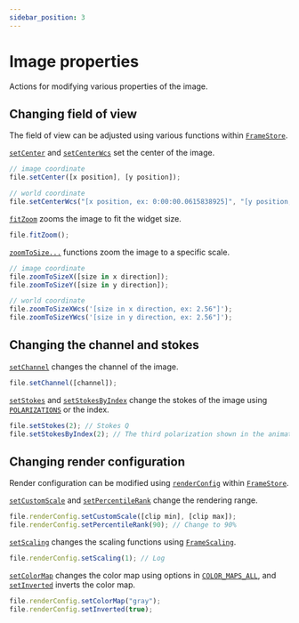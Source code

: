 ```yaml
---
sidebar_position: 3
---
```


# Image properties

Actions for modifying various properties of the image.

## Changing field of view

The field of view can be adjusted using various functions within [`FrameStore`](/api/.-stores/class/FrameStore).

[`setCenter`](/api/.-stores/class/FrameStore/#setCenter) and [`setCenterWcs`](/api/.-stores/class/FrameStore/#setCenterWcs) set the center of the image.

```javascript
// image coordinate
file.setCenter([x position], [y position]);

// world coordinate
file.setCenterWcs("[x position, ex: 0:00:00.0615838925]", "[y position, ex: 29:59:59.1999990820]");
```

[`fitZoom`](/api/.-stores/class/FrameStore/#fitZoom) zooms the image to fit the widget size.

```javascript
file.fitZoom();
```

[`zoomToSize...`](/api/.-stores/class/FrameStore/#zoomToSizeX) functions zoom the image to a specific scale.

```javascript
// image coordinate
file.zoomToSizeX([size in x direction]);
file.zoomToSizeY([size in y direction]);

// world coordinate
file.zoomToSizeXWcs('[size in x direction, ex: 2.56"]');
file.zoomToSizeYWcs('[size in y direction, ex: 2.56"]');
```

## Changing the channel and stokes

[`setChannel`](/api/.-stores/class/FrameStore/#setChannel) changes the channel of the image.

```javascript
file.setChannel([channel]);
```

[`setStokes`](/api/.-stores/class/FrameStore/#setStokes) and [`setStokesByIndex`](/api/.-stores/class/FrameStore/#setStokesByIndex) change the stokes of the image using [`POLARIZATIONS`](/api/.-models/enum/POLARIZATIONS) or the index.

```javascript
file.setStokes(2); // Stokes Q
file.setStokesByIndex(2); // The third polarization shown in the animator widget
```

## Changing render configuration

Render configuration can be modified using [`renderConfig`](/api/.-stores/class/RenderConfigStore) within [`FrameStore`](/api/.-stores/class/FrameStore).

[`setCustomScale`](/api/.-stores/class/RenderConfigStore/#setCustomScale) and [`setPercentileRank`](/api/.-stores/class/RenderConfigStore/#setPercentileRank) change the rendering range.

```javascript
file.renderConfig.setCustomScale([clip min], [clip max]);
file.renderConfig.setPercentileRank(90); // Change to 90%
```

[`setScaling`](/api/.-stores/class/RenderConfigStore/#setScaling) changes the scaling functions using [`FrameScaling`](/api/.-stores/enum/FrameScaling).

```javascript
file.renderConfig.setScaling(1); // Log
```

[`setColorMap`](/api/.-stores/class/RenderConfigStore/#setColorMap) changes the color map using options in [`COLOR_MAPS_ALL`](/api/.-stores/class/RenderConfigStore/#COLOR_MAPS_ALL), and [`setInverted`](/api/.-stores/class/RenderConfigStore/#setInverted) inverts the color map.

```javascript
file.renderConfig.setColorMap("gray");
file.renderConfig.setInverted(true);
```
